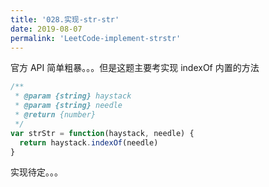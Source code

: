 ```yaml
---
title: '028.实现-str-str'
date: 2019-08-07
permalink: 'LeetCode-implement-strstr'
---
```


官方 API 简单粗暴。。。但是这题主要考实现 indexOf 内置的方法

```js
/**
 * @param {string} haystack
 * @param {string} needle
 * @return {number}
 */
var strStr = function(haystack, needle) {
  return haystack.indexOf(needle)
}
```

实现待定。。。
